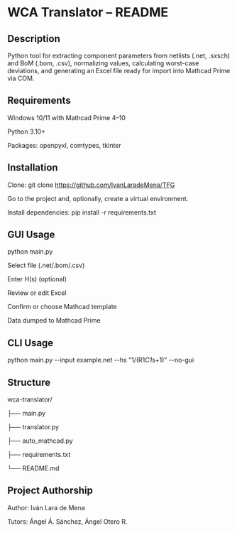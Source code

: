 # WCA Translator – README

## Description
Python tool for extracting component parameters from netlists (.net, .sxsch) and BoM (.bom, .csv), normalizing values, calculating worst-case deviations, and generating an Excel file ready for import into Mathcad Prime via COM.

## Requirements
Windows 10/11 with Mathcad Prime 4–10

Python 3.10+

Packages: openpyxl, comtypes, tkinter

## Installation
Clone:
git clone https://github.com/IvanLaradeMena/TFG

Go to the project and, optionally, create a virtual environment.

Install dependencies:
pip install -r requirements.txt

## GUI Usage
python main.py

Select file (.net/.bom/.csv)

Enter H(s) (optional)

Review or edit Excel

Confirm or choose Mathcad template

Data dumped to Mathcad Prime

## CLI Usage
python main.py --input example.net --hs "1/(R1*C1*s+1)" --no-gui

## Structure
wca-translator/

├── main.py

├── translator.py

├── auto_mathcad.py

├── requirements.txt

└── README.md

## Project Authorship
Author: Iván Lara de Mena

Tutors: Ángel Á. Sánchez, Ángel Otero R.
